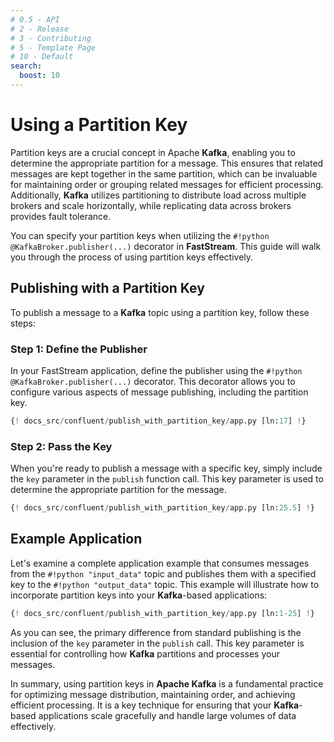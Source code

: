 ```yaml
---
# 0.5 - API
# 2 - Release
# 3 - Contributing
# 5 - Template Page
# 10 - Default
search:
  boost: 10
---
```


# Using a Partition Key

Partition keys are a crucial concept in Apache **Kafka**, enabling you to determine the appropriate partition for a message. This ensures that related messages are kept together in the same partition, which can be invaluable for maintaining order or grouping related messages for efficient processing. Additionally, **Kafka** utilizes partitioning to distribute load across multiple brokers and scale horizontally, while replicating data across brokers provides fault tolerance.

You can specify your partition keys when utilizing the `#!python @KafkaBroker.publisher(...)` decorator in **FastStream**. This guide will walk you through the process of using partition keys effectively.

## Publishing with a Partition Key

To publish a message to a **Kafka** topic using a partition key, follow these steps:

### Step 1: Define the Publisher

In your FastStream application, define the publisher using the `#!python @KafkaBroker.publisher(...)` decorator. This decorator allows you to configure various aspects of message publishing, including the partition key.

```python linenums="1"
{! docs_src/confluent/publish_with_partition_key/app.py [ln:17] !}
```

### Step 2: Pass the Key

When you're ready to publish a message with a specific key, simply include the `key` parameter in the `publish` function call. This key parameter is used to determine the appropriate partition for the message.

```python linenums="1"
{! docs_src/confluent/publish_with_partition_key/app.py [ln:25.5] !}
```

## Example Application

Let's examine a complete application example that consumes messages from the `#!python "input_data"` topic and publishes them with a specified key to the `#!python "output_data"` topic. This example will illustrate how to incorporate partition keys into your **Kafka**-based applications:

```python linenums="1"
{! docs_src/confluent/publish_with_partition_key/app.py [ln:1-25] !}
```

As you can see, the primary difference from standard publishing is the inclusion of the `key` parameter in the `publish` call. This key parameter is essential for controlling how **Kafka** partitions and processes your messages.

In summary, using partition keys in **Apache Kafka** is a fundamental practice for optimizing message distribution, maintaining order, and achieving efficient processing. It is a key technique for ensuring that your **Kafka**-based applications scale gracefully and handle large volumes of data effectively.
